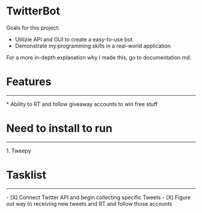 # TwitterBot
Goals for this project:
* Utilizie API and GUI to create a easy-to-use bot
* Demonstrate my programming skills in a real-world application

For a more in-depth explanation why I made this, go to documentation.md. 

<h1> Features </h1>
<hr>
* Ability to RT and follow giveaway accounts to win free stuff

<h1> Need to install to run </h1>
<hr>
1. Tweepy

<h1> Tasklist </h1>
<hr>
- [X] Connect Twitter API and begin collecting specific Tweets
- [X] Figure out way to receiving new tweets and RT and follow those accounts
